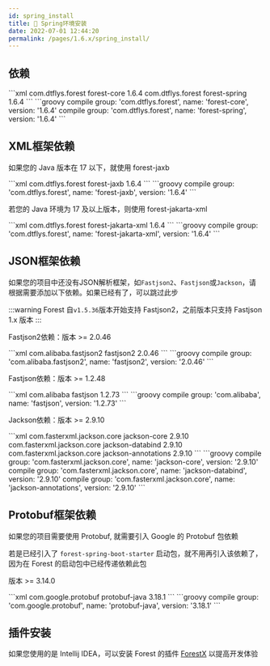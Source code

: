 ```yaml
---
id: spring_install
title: 🏹 Spring环境安装
date: 2022-07-01 12:44:20
permalink: /pages/1.6.x/spring_install/
---
```


## 依赖

<code-group>
  <code-block title="Maven" active>
  ```xml
<dependency>
    <groupId>com.dtflys.forest</groupId>
    <artifactId>forest-core</artifactId>
    <version>1.6.4</version>
</dependency>

<dependency>
    <groupId>com.dtflys.forest</groupId>
    <artifactId>forest-spring</artifactId>
    <version>1.6.4</version>
</dependency>
  ```
  </code-block>

  <code-block title="Gradle">
  ```groovy
compile group: 'com.dtflys.forest', name: 'forest-core', version: '1.6.4'
compile group: 'com.dtflys.forest', name: 'forest-spring', version: '1.6.4'
  ```
  </code-block>
</code-group>


## XML框架依赖

如果您的 Java 版本在 17 以下，就使用 forest-jaxb

<code-group>
  <code-block title="Maven" active>
  ```xml
    <dependency>
        <groupId>com.dtflys.forest</groupId>
        <artifactId>forest-jaxb</artifactId>
        <version>1.6.4</version>
    </dependency>
  ```
  </code-block>

  <code-block title="Gradle">
  ```groovy
compile group: 'com.dtflys.forest', name: 'forest-jaxb', version: '1.6.4'
  ```
  </code-block>
</code-group>

若您的 Java 环境为 17 及以上版本，则使用 forest-jakarta-xml

<code-group>
  <code-block title="Maven" active>
  ```xml
    <dependency>
        <groupId>com.dtflys.forest</groupId>
        <artifactId>forest-jakarta-xml</artifactId>
        <version>1.6.4</version>
    </dependency>
  ```
  </code-block>

  <code-block title="Gradle">
  ```groovy
compile group: 'com.dtflys.forest', name: 'forest-jakarta-xml', version: '1.6.4'
  ```
  </code-block>
</code-group>


## JSON框架依赖

如果您的项目中还没有JSON解析框架，如`Fastjson2`、`Fastjson`或`Jackson`，请根据需要添加以下依赖。如果已经有了，可以跳过此步

:::warning
Forest 自`v1.5.36`版本开始支持 Fastjson2，之前版本只支持 Fastjson 1.x 版本
:::

Fastjson2依赖：版本 >= 2.0.46

<code-group>
  <code-block title="Maven" active>
  ```xml
<dependency>
    <groupId>com.alibaba.fastjson2</groupId>
    <artifactId>fastjson2</artifactId>
    <version>2.0.46</version>
</dependency>
  ```
  </code-block>

  <code-block title="Gradle">
  ```groovy
compile group: 'com.alibaba.fastjson2', name: 'fastjson2', version: '2.0.46'
  ```
  </code-block>
</code-group>


Fastjson依赖：版本 >= 1.2.48

<code-group>
  <code-block title="Maven" active>
  ```xml
<dependency>
    <groupId>com.alibaba</groupId>
    <artifactId>fastjson</artifactId>
    <version>1.2.73</version>
</dependency>
  ```
  </code-block>

  <code-block title="Gradle">
  ```groovy
compile group: 'com.alibaba', name: 'fastjson', version: '1.2.73'
  ```
  </code-block>
</code-group>



Jackson依赖：版本 >= 2.9.10

<code-group>
  <code-block title="Maven" active>
  ```xml
<dependency>
    <groupId>com.fasterxml.jackson.core</groupId>
    <artifactId>jackson-core</artifactId>
    <version>2.9.10</version>
</dependency>

<dependency>
    <groupId>com.fasterxml.jackson.core</groupId>
    <artifactId>jackson-databind</artifactId>
    <version>2.9.10</version>
</dependency>

<dependency>
    <groupId>com.fasterxml.jackson.core</groupId>
    <artifactId>jackson-annotations</artifactId>
    <version>2.9.10</version>
</dependency>
  ```
  </code-block>

  <code-block title="Gradle">
  ```groovy
compile group: 'com.fasterxml.jackson.core', name: 'jackson-core', version: '2.9.10'
compile group: 'com.fasterxml.jackson.core', name: 'jackson-databind', version: '2.9.10'
compile group: 'com.fasterxml.jackson.core', name: 'jackson-annotations', version: '2.9.10'
  ```
  </code-block>
</code-group>


## Protobuf框架依赖

如果您的项目需要使用 Protobuf, 就需要引入 Google 的 Protobuf 包依赖

若是已经引入了 `forest-spring-boot-starter` 启动包，就不用再引入该依赖了，因为在 Forest 的启动包中已经传递依赖此包

版本 >= 3.14.0

<code-group>
  <code-block title="Maven" active>
  ```xml
<dependency>
    <groupId>com.google.protobuf</groupId>
    <artifactId>protobuf-java</artifactId>
    <version>3.18.1</version>
</dependency>
  ```
  </code-block>

  <code-block title="Gradle">
  ```groovy
compile group: 'com.google.protobuf', name: 'protobuf-java', version: '3.18.1'
  ```
  </code-block>
</code-group>

## 插件安装

如果您使用的是 Intellij IDEA，可以安装 Forest 的插件 [ForestX](/pages/plugin/forestx/) 以提高开发体验

